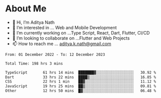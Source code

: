 # About Me

- 👋 Hi, I’m Aditya Nath
- 👀 I’m interested in ... Web and Mobile Development
- 🌱 I’m currently working on ...Type Script, React, Dart, Flutter, CI/CD
- 💞️ I’m looking to collaborate on ...Flutter and Web Projects
- 📫 How to reach me ... aditya.k.nath@gmail.com

<!--START_SECTION:waka-->

```txt
From: 01 December 2022 - To: 12 December 2023

Total Time: 198 hrs 3 mins

TypeScript       61 hrs 14 mins  ███████▓░░░░░░░░░░░░░░░░░   30.92 %
Dart             33 hrs 22 mins  ████▒░░░░░░░░░░░░░░░░░░░░   16.85 %
CSS              22 hrs 1 min    ██▓░░░░░░░░░░░░░░░░░░░░░░   11.12 %
JavaScript       19 hrs 25 mins  ██▒░░░░░░░░░░░░░░░░░░░░░░   09.81 %
Other            12 hrs 50 mins  █▓░░░░░░░░░░░░░░░░░░░░░░░   06.48 %
```

<!--END_SECTION:waka-->

<!---
kronosking007/kronosking007 is a ✨ special ✨ repository because its `README.md` (this file) appears on your GitHub profile.
You can click the Preview link to take a look at your changes.
--->
